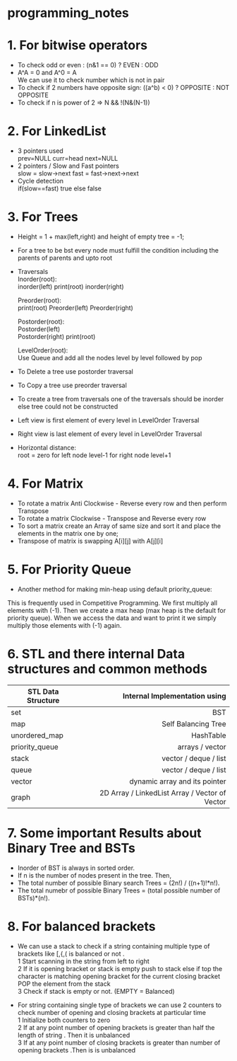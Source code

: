 # programming_notes

# 1. For bitwise operators
* To check odd or even : (n&1 == 0) ? EVEN : ODD
* A^A = 0 and A^0 = A<br>
   We can use it to check number which is not in pair
* To check if 2 numbers have opposite sign: ((a^b) < 0) ? OPPOSITE : NOT OPPOSITE
* To check if n is power of 2 => N && !(N&(N-1))

# 2. For LinkedList
* 3 pointers used <br>
  prev=NULL
  curr=head
  next=NULL
* 2 pointers / Slow and Fast pointers <br>
   slow = slow->next
   fast = fast->next->next
* Cycle detection <br> 
  if(slow==fast) 
   true 
  else 
   false

# 3. For Trees
* Height = 1 + max(left,right)  and height of empty tree = -1;
* For a tree to be bst every node must fulfill the condition including the parents of parents and upto root
* Traversals <br>
  Inorder(root): <br>
   inorder(left)
   print(root)
   inorder(right)
   
  Preorder(root):<br>
   print(root)
   Preorder(left) 
   Preorder(right)
   
  Postorder(root):<br>
   Postorder(left)   
   Postorder(right)
   print(root)<br>
   
  LevelOrder(root):<br>
   Use Queue and add all the nodes level by level followed by pop
* To Delete a tree use postorder traversal
* To Copy a tree use preorder traversal
* To create a tree from traversals one of the traversals should be inorder else tree could not be constructed
* Left view is first element of every level in LevelOrder Traversal 
* Right view is last element of every level in LevelOrder Traversal 
* Horizontal distance:<br>
   root = zero
   for left node level-1
   for right node level+1
   
   
# 4. For Matrix
* To rotate a matrix Anti Clockwise - Reverse every row and then perform Transpose
* To rotate a matrix Clockwise - Transpose and Reverse every row
* To sort a matrix create an Array of same size and sort it and place the elements in the matrix one by one;
* Transpose of matrix is swapping A[i][j] with A[j][i]

# 5. For Priority Queue
* Another method for making min-heap using default priority_queue:

This is frequently used in Competitive Programming. We first multiply all elements with (-1). Then we create a max heap (max heap is the default for priority queue). When we access the data and want to print it we simply multiply those elements with (-1) again.

# 6. STL and there internal Data structures and common methods

| STL Data Structure | Internal Implementation using |
| ---------------- | ---------------------------: |
| set                | BST                           |
| map                | Self Balancing Tree           |
| unordered_map      | HashTable                     |
| priority_queue     | arrays / vector                 |
| stack              | vector / deque / list             |
| queue              | vector / deque / list             |
| vector             | dynamic array and its pointer |
| graph             | 2D Array / LinkedList Array / Vector of Vector |

# 7. Some important Results about  Binary Tree and BSTs
* Inorder of BST is always in sorted order.
* If n is the number of nodes present in the tree. Then, 
* The total number of possible Binary search Trees = (2n!) / ((n+1)!*n!).
* The total numebr of possible Binary Trees = (total possible number of BSTs)*(n!). 

# 8. For balanced brackets
* We can use a stack to check if a string containing multiple type of brackets like [,{,( is balanced or not . <br>
  1 Start scanning in the string from left to right <br>
  2 If it is opening bracket or stack is empty push to stack else if top the character is matching opening bracket for the current closing bracket POP the element from the stack <br>
  3 Check if stack is empty or not. (EMPTY = Balanced) <br>
  
 * For string containing single type of brackets we can use 2 counters to check number of opening and closing brackets at particular time <br>
   1 Initialize both counters to zero <br>
   2 If at any point number of opening brackets is greater than half the length of string . Then it is unbalanced <br>
   3 If at any point number of closing brackets is greater than number of opening brackets .Then is is unbalanced <br>
   
